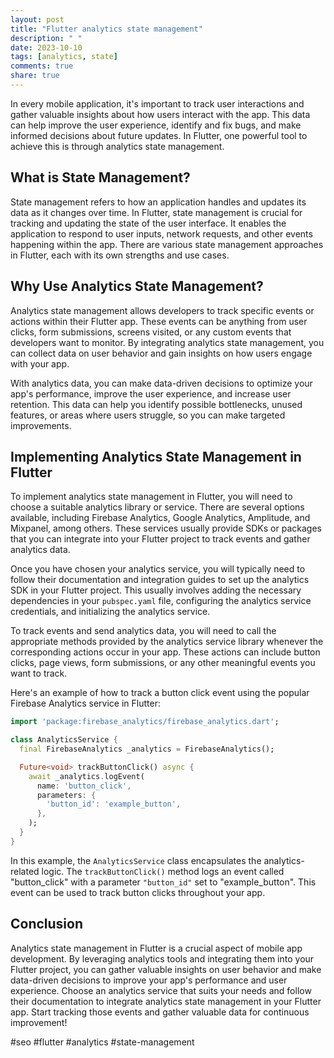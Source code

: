 ```yaml
---
layout: post
title: "Flutter analytics state management"
description: " "
date: 2023-10-10
tags: [analytics, state]
comments: true
share: true
---
```


In every mobile application, it's important to track user interactions and gather valuable insights about how users interact with the app. This data can help improve the user experience, identify and fix bugs, and make informed decisions about future updates. In Flutter, one powerful tool to achieve this is through analytics state management.

## What is State Management?

State management refers to how an application handles and updates its data as it changes over time. In Flutter, state management is crucial for tracking and updating the state of the user interface. It enables the application to respond to user inputs, network requests, and other events happening within the app. There are various state management approaches in Flutter, each with its own strengths and use cases.

## Why Use Analytics State Management?

Analytics state management allows developers to track specific events or actions within their Flutter app. These events can be anything from user clicks, form submissions, screens visited, or any custom events that developers want to monitor. By integrating analytics state management, you can collect data on user behavior and gain insights on how users engage with your app.

With analytics data, you can make data-driven decisions to optimize your app's performance, improve the user experience, and increase user retention. This data can help you identify possible bottlenecks, unused features, or areas where users struggle, so you can make targeted improvements.

## Implementing Analytics State Management in Flutter

To implement analytics state management in Flutter, you will need to choose a suitable analytics library or service. There are several options available, including Firebase Analytics, Google Analytics, Amplitude, and Mixpanel, among others. These services usually provide SDKs or packages that you can integrate into your Flutter project to track events and gather analytics data.

Once you have chosen your analytics service, you will typically need to follow their documentation and integration guides to set up the analytics SDK in your Flutter project. This usually involves adding the necessary dependencies in your `pubspec.yaml` file, configuring the analytics service credentials, and initializing the analytics service.

To track events and send analytics data, you will need to call the appropriate methods provided by the analytics service library whenever the corresponding actions occur in your app. These actions can include button clicks, page views, form submissions, or any other meaningful events you want to track.

Here's an example of how to track a button click event using the popular Firebase Analytics service in Flutter:

```dart
import 'package:firebase_analytics/firebase_analytics.dart';

class AnalyticsService {
  final FirebaseAnalytics _analytics = FirebaseAnalytics();

  Future<void> trackButtonClick() async {
    await _analytics.logEvent(
      name: 'button_click',
      parameters: {
        'button_id': 'example_button',
      },
    );
  }
}
```

In this example, the `AnalyticsService` class encapsulates the analytics-related logic. The `trackButtonClick()` method logs an event called "button_click" with a parameter `"button_id"` set to "example_button". This event can be used to track button clicks throughout your app.

## Conclusion

Analytics state management in Flutter is a crucial aspect of mobile app development. By leveraging analytics tools and integrating them into your Flutter project, you can gather valuable insights on user behavior and make data-driven decisions to improve your app's performance and user experience. Choose an analytics service that suits your needs and follow their documentation to integrate analytics state management in your Flutter app. Start tracking those events and gather valuable data for continuous improvement!

#seo #flutter #analytics #state-management
